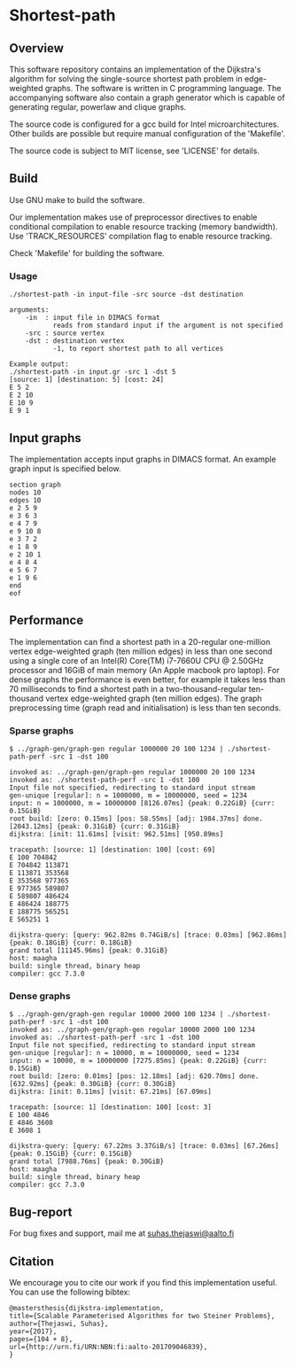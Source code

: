 # Shortest-path

## Overview

This software repository contains an implementation of the Dijkstra's algorithm
for solving the single-source shortest path problem in edge-weighted graphs. The
software is written in C programming language. The accompanying software also
contain a graph generator which is capable of generating regular, powerlaw and
clique graphs.

The source code is configured for a gcc build for Intel microarchitectures.
Other builds are possible but require manual configuration of the 'Makefile'.

The source code is subject to MIT license, see 'LICENSE' for details.

## Build

Use GNU make to build the software.

Our implementation makes use of preprocessor directives to enable conditional
compilation to enable resource tracking (memory bandwidth). Use
'TRACK_RESOURCES' compilation flag to enable resource tracking.

Check 'Makefile' for building the software.

### Usage
```
./shortest-path -in input-file -src source -dst destination

arguments:
    -in  : input file in DIMACS format
           reads from standard input if the argument is not specified
    -src : source vertex
    -dst : destination vertex
           -1, to report shortest path to all vertices

Example output:
./shortest-path -in input.gr -src 1 -dst 5
[source: 1] [destination: 5] [cost: 24]
E 5 2
E 2 10
E 10 9
E 9 1
```

## Input graphs
The implementation accepts input graphs in DIMACS format. An example graph input
is specified below.

```
section graph
nodes 10
edges 10
e 2 5 9
e 3 6 3
e 4 7 9
e 9 10 8
e 3 7 2
e 1 8 9
e 2 10 1
e 4 8 4
e 5 6 7
e 1 9 6
end
eof
```

## Performance
The implementation can find a shortest path in a 20-regular one-million vertex
edge-weighted graph (ten million edges) in less than one second using a single
core of an Intel(R) Core(TM) i7-7660U CPU @ 2.50GHz processor and 16GiB of main
memory (An Apple macbook pro laptop). For dense graphs the performance is even 
better, for example it takes less than 70 milliseconds to find a shortest path 
in a two-thousand-regular ten-thousand vertex edge-weighted graph (ten million 
edges). The graph preprocessing time (graph read and initialisation) is less 
than ten seconds.

### Sparse graphs
```
$ ../graph-gen/graph-gen regular 1000000 20 100 1234 | ./shortest-path-perf -src 1 -dst 100

invoked as: ../graph-gen/graph-gen regular 1000000 20 100 1234
invoked as: ./shortest-path-perf -src 1 -dst 100
Input file not specified, redirecting to standard input stream
gen-unique [regular]: n = 1000000, m = 10000000, seed = 1234
input: n = 1000000, m = 10000000 [8126.07ms] {peak: 0.22GiB} {curr: 0.15GiB}
root build: [zero: 0.15ms] [pos: 58.55ms] [adj: 1984.37ms] done. [2043.12ms] {peak: 0.31GiB} {curr: 0.31GiB}
dijkstra: [init: 11.61ms] [visit: 962.51ms] [950.89ms]

tracepath: [source: 1] [destination: 100] [cost: 69]
E 100 704842
E 704842 113871
E 113871 353568
E 353568 977365
E 977365 589807
E 589807 486424
E 486424 188775
E 188775 565251
E 565251 1

dijkstra-query: [query: 962.82ms 0.74GiB/s] [trace: 0.03ms] [962.86ms] {peak: 0.18GiB} {curr: 0.18GiB}
grand total [11145.96ms] {peak: 0.31GiB}
host: maagha
build: single thread, binary heap
compiler: gcc 7.3.0
```

### Dense graphs
```
$ ../graph-gen/graph-gen regular 10000 2000 100 1234 | ./shortest-path-perf -src 1 -dst 100
invoked as: ../graph-gen/graph-gen regular 10000 2000 100 1234
invoked as: ./shortest-path-perf -src 1 -dst 100
Input file not specified, redirecting to standard input stream
gen-unique [regular]: n = 10000, m = 10000000, seed = 1234
input: n = 10000, m = 10000000 [7275.85ms] {peak: 0.22GiB} {curr: 0.15GiB}
root build: [zero: 0.01ms] [pos: 12.18ms] [adj: 620.70ms] done. [632.92ms] {peak: 0.30GiB} {curr: 0.30GiB}
dijkstra: [init: 0.11ms] [visit: 67.21ms] [67.09ms]

tracepath: [source: 1] [destination: 100] [cost: 3]
E 100 4846
E 4846 3608
E 3608 1

dijkstra-query: [query: 67.22ms 3.37GiB/s] [trace: 0.03ms] [67.26ms] {peak: 0.15GiB} {curr: 0.15GiB}
grand total [7988.76ms] {peak: 0.30GiB}
host: maagha
build: single thread, binary heap
compiler: gcc 7.3.0
```

## Bug-report
For bug fixes and support, mail me at suhas.thejaswi@aalto.fi

## Citation
We encourage you to cite our work if you find this implementation useful. You
can use the following bibtex:

```
@mastersthesis{dijkstra-implementation,
title={Scalable Parameterised Algorithms for two Steiner Problems},
author={Thejaswi, Suhas},
year={2017},
pages={104 + 8},
url={http://urn.fi/URN:NBN:fi:aalto-201709046839},
}
```
